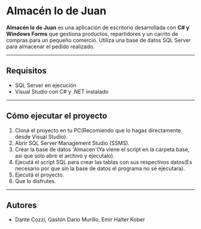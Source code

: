 ﻿# Almacén lo de Juan

**Almacén lo de Juan** es una aplicación de escritorio desarrollada 
con **C# y Windows Forms** que gestiona productos, repartidores y 
un carrito de compras para un pequeño comercio. Utiliza una base 
de datos SQL Server para almacenar el pedido realizado.

---

## Requisitos

- SQL Server en ejecución 
- Visual Studio con C# y .NET instalado

---

## Cómo ejecutar el proyecto

1. Cloná el proyecto en tu PC(Recomiendo que lo hagas directamente desde Visual Studio).
2. Abrir SQL Server Management Studio (SSMS).
3. Crear la base de datos 'Almacen'(Ya viene el script en la carpeta base, asi que solo abre el archivo y ejecutalo).
4. Ejecutá el script SQL para crear las tablas con sus respectivos datos(Es necesario por que sin la base de datos el programa no se ejecutara).
5. Ejecutá el proyecto.
6. Que lo disfrutes. 

---

## Autores

- Dante Cozzi, Gastón Darío Murillo, Emir Halter Kober
